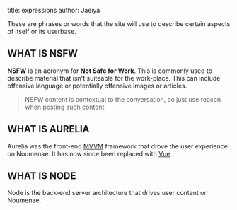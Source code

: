 title: expressions
author: Jaeiya

These are phrases or words that the site will use to describe certain aspects of itself or its userbase.

## WHAT IS NSFW
**NSFW** is an acronym for **Not Safe for Work**. This is commonly used to describe material that isn't suiteable for the work-place. This can include offensive language or potentially offensive images or articles.

> NSFW content is contextual to the conversation, so just use reason when posting such content

## WHAT IS AURELIA
Aurelia was the front-end [MVVM] framework that drove the user experience on Noumenae. It has now since been replaced with [Vue]

## WHAT IS NODE
Node is the back-end server architecture that drives user content on Noumenae.

[mvvm]:https://www.wintellect.com/model-view-viewmodel-mvvm-explained/
[vue]:https://vuejs.org/